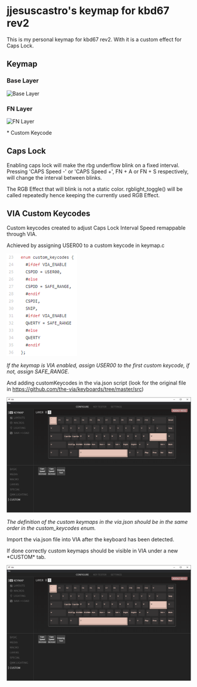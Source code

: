 # jjesuscastro's keymap for kbd67 rev2

This is my personal  keymap for kbd67 rev2. With it is a custom effect for Caps Lock.


## Keymap

### Base Layer
![Base Layer](https://user-images.githubusercontent.com/32050665/93083105-a924b700-f6c4-11ea-8b64-8bb3108c92c1.png)
### FN Layer
![FN Layer](https://user-images.githubusercontent.com/32050665/93083140-c063a480-f6c4-11ea-9488-451955b34aef.png)
<p>* Custom Keycode

## Caps Lock
<p>Enabling caps lock will make the rbg underflow blink on a fixed interval. Pressing 'CAPS Speed -' or 'CAPS Speed +', FN + A or FN + S respectively, will change the interval between blinks.
<p>The RGB Effect that will blink is not a static color. rgblight_toggle() will be called repeatedly hence keeping the currently used RGB Effect.

## VIA Custom Keycodes
<p>Custom keycodes created to adjust Caps Lock Interval Speed remappable through VIA.
<p>Achieved by assigning USER00 to a custom keycode in keymap.c

![keymap](https://github.com/jjesuscastro/qmk_firmware/blob/master/keyboards/kbdfans/kbd67/rev2/keymaps/jjesuscastro/keycode.png?raw=true)

*If the keymap is VIA enabled, assign USER00 to the first custom keycode, if not, assign SAFE_RANGE.*

And adding customKeycodes in the via.json script (look for the original file in https://github.com/the-via/keyboards/tree/master/src)

![via.json](https://github.com/jjesuscastro/qmk_firmware/blob/f766563b6e33ea679026c99cc6db058fc766203b/keyboards/kbdfans/kbd67/rev2/keymaps/jjesuscastro/via.png)

*The definition of the custom keymaps in the via.json should be in the same order in the custom_keycodes enum.*

Import the via.json file into VIA after the keyboard has been detected.

<p>If done correctly custom keymaps should be visible in VIA under a new *CUSTOM* tab.

![VIA](https://github.com/jjesuscastro/qmk_firmware/blob/0ce992994d0d88666f05614f377980148ef7edab/keyboards/kbdfans/kbd67/rev2/keymaps/jjesuscastro/via.png)
